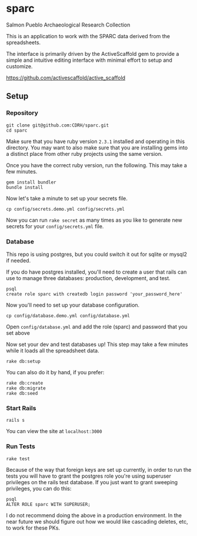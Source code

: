 # sparc

Salmon Pueblo Archaeological Research Collection

This is an application to work with the SPARC data derived from the spreadsheets.

The interface is primarily driven by the ActiveScaffold gem to provide a simple and intuitive editing interface with minimal effort to setup and customize.

https://github.com/activescaffold/active_scaffold

## Setup

### Repository

```
git clone git@github.com:CDRH/sparc.git
cd sparc
```

Make sure that you have ruby version `2.3.1` installed and operating in this directory.  You may want to also make sure that you are installing gems into a distinct place from other ruby projects using the same version.

Once you have the correct ruby version, run the following. This may take a few minutes.

```
gem install bundler
bundle install
```

Now let's take a minute to set up your secrets file.

```
cp config/secrets.demo.yml config/secrets.yml
```

Now you can run `rake secret` as many times as you like to generate new secrets for your `config/secrets.yml` file.


### Database

This repo is using postgres, but you could switch it out for sqlite or mysql2 if needed.

If you do have postgres installed, you'll need to create a user that rails can use to manage three databases:  production, development, and test.

```
psql
create role sparc with createdb login password 'your_password_here'
```

Now you'll need to set up your database configuration.

```
cp config/database.demo.yml config/database.yml
```

Open `config/database.yml` and add the role (sparc) and password that you set above

Now set your dev and test databases up!  This step may take a few minutes while it loads all the spreadsheet data.

```
rake db:setup
```

You can also do it by hand, if you prefer:

```
rake db:create
rake db:migrate
rake db:seed
```

### Start Rails

```
rails s
```

You can view the site at `localhost:3000`

### Run Tests

```
rake test
```

Because of the way that foreign keys are set up currently, in order to run the tests you will have to grant the postgres role you're using superuser privileges on the rails test database.  If you just want to grant sweeping privileges, you can do this:

```
psql
ALTER ROLE sparc WITH SUPERUSER;
```

I do not recommend doing the above in a production environment.  In the near future we should figure out how we would like cascading deletes, etc, to work for these PKs.
